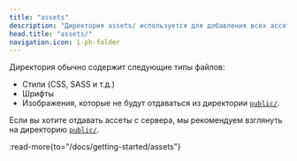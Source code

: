 ```yaml
---
title: "assets"
description: "Директория assets/ используется для добавления всех ассетов веб-сайта, которые будет обрабатывать инструмент сборки."
head.title: "assets/"
navigation.icon: i-ph-folder
---
```


Директория обычно содержит следующие типы файлов:

- Стили (CSS, SASS и т.д.)
- Шрифты
- Изображения, которые не будут отдаваться из директории [`public/`](/docs/guide/directory-structure/public).

Если вы хотите отдавать ассеты с сервера, мы рекомендуем взглянуть на директорию [`public/`](/docs/guide/directory-structure/public).

:read-more{to="/docs/getting-started/assets"}
